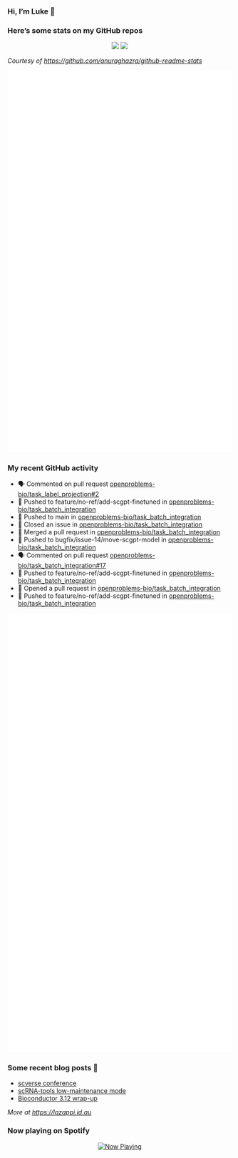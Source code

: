 
<!-- README.md is generated from README.Rmd. Please edit that file -->

### Hi, I’m Luke 👋

<!--
**lazappi/lazappi** is a ✨ _special_ ✨ repository because its `README.md` (this file) appears on your GitHub profile.
&#10;Here are some ideas to get you started:
&#10;- 🔭 I’m currently working on ...
- 🌱 I’m currently learning ...
- 👯 I’m looking to collaborate on ...
- 🤔 I’m looking for help with ...
- 💬 Ask me about ...
- 📫 How to reach me: ...
- 😄 Pronouns: ...
- ⚡ Fun fact: ...
-->

### Here’s some stats on my GitHub repos

<p align="center">
<img src="https://github-readme-stats.vercel.app/api?username=lazappi&count_private=true&show_icons=true&theme=buefy&hide_title=True">
<img src="https://github-readme-stats.vercel.app/api/top-langs/?username=lazappi&hide=html&theme=buefy&layout=compact">
</p>

*Courtesy of <https://github.com/anuraghazra/github-readme-stats>*

<p align="center" style="width:100%;">
<img src="https://github.com/lazappi/lazappi/raw/main/github-intro.svg">
</p>

### My recent GitHub activity

- 🗣 Commented on pull request
  [openproblems-bio/task_label_projection#2](https://github.com/openproblems-bio/task_label_projection#2)
- 📨 Pushed to feature/no-ref/add-scgpt-finetuned in
  [openproblems-bio/task_batch_integration](https://github.com/openproblems-bio/task_batch_integration)
- 📨 Pushed to main in
  [openproblems-bio/task_batch_integration](https://github.com/openproblems-bio/task_batch_integration)
- 🎊 Closed an issue in
  [openproblems-bio/task_batch_integration](https://github.com/openproblems-bio/task_batch_integration)
- 🎉 Merged a pull request in
  [openproblems-bio/task_batch_integration](https://github.com/openproblems-bio/task_batch_integration)
- 📨 Pushed to bugfix/issue-14/move-scgpt-model in
  [openproblems-bio/task_batch_integration](https://github.com/openproblems-bio/task_batch_integration)
- 🗣 Commented on pull request
  [openproblems-bio/task_batch_integration#17](https://github.com/openproblems-bio/task_batch_integration#17)
- 📨 Pushed to feature/no-ref/add-scgpt-finetuned in
  [openproblems-bio/task_batch_integration](https://github.com/openproblems-bio/task_batch_integration)
- 🤔 Opened a pull request in
  [openproblems-bio/task_batch_integration](https://github.com/openproblems-bio/task_batch_integration)
- 📨 Pushed to feature/no-ref/add-scgpt-finetuned in
  [openproblems-bio/task_batch_integration](https://github.com/openproblems-bio/task_batch_integration)

<p align="center" style="width:100%;">
<img src="https://github.com/lazappi/lazappi/raw/main/github-status.svg">
</p>

### Some recent blog posts 📝

- [scverse
  conference](https://lazappi.id.au/posts/2024-09-15-scverse-conference/)
- [scRNA-tools low-maintenance
  mode](https://lazappi.id.au/posts/2024-03-04-scRNAtools-low-maintenance/)
- [Bioconductor 3.12
  wrap-up](https://lazappi.id.au/posts/2020-10-30-bioconductor-3-12-wrap-up/)

*More at <https://lazappi.id.au>*

<!-- ### My latest tweet 👇 and retweet 👉 -->

### Now playing on Spotify

<p align="center">
<a href="https://now-playing-profile.lazappi.vercel.app/now-playing?open">
<img src="https://now-playing-profile.lazappi.vercel.app/now-playing" width="256" height="64" alt="Now Playing">
</a>
</p>
